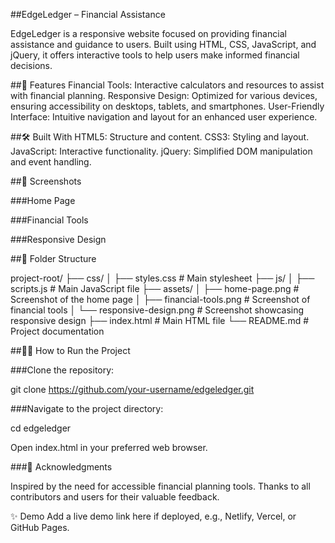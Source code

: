 ##EdgeLedger – Financial Assistance

EdgeLedger is a responsive website focused on providing financial assistance and guidance to users. Built using HTML, CSS, JavaScript, and jQuery, it offers interactive tools to help users make informed financial decisions.

##🚀 Features
Financial Tools: Interactive calculators and resources to assist with financial planning.
Responsive Design: Optimized for various devices, ensuring accessibility on desktops, tablets, and smartphones.
User-Friendly Interface: Intuitive navigation and layout for an enhanced user experience.

##🛠️ Built With
HTML5: Structure and content.
CSS3: Styling and layout.
JavaScript: Interactive functionality.
jQuery: Simplified DOM manipulation and event handling.

##📸 Screenshots

###Home Page

###Financial Tools

###Responsive Design

##📂 Folder Structure

project-root/
├── css/
│   ├── styles.css          # Main stylesheet
├── js/
│   ├── scripts.js          # Main JavaScript file
├── assets/
│   ├── home-page.png       # Screenshot of the home page
│   ├── financial-tools.png # Screenshot of financial tools
│   └── responsive-design.png # Screenshot showcasing responsive design
├── index.html              # Main HTML file
└── README.md               # Project documentation

##🧑‍💻 How to Run the Project

###Clone the repository:

git clone https://github.com/your-username/edgeledger.git

###Navigate to the project directory:

cd edgeledger

Open index.html in your preferred web browser.

###🌟 Acknowledgments

Inspired by the need for accessible financial planning tools.
Thanks to all contributors and users for their valuable feedback.

✨ Demo
Add a live demo link here if deployed, e.g., Netlify, Vercel, or GitHub Pages.

